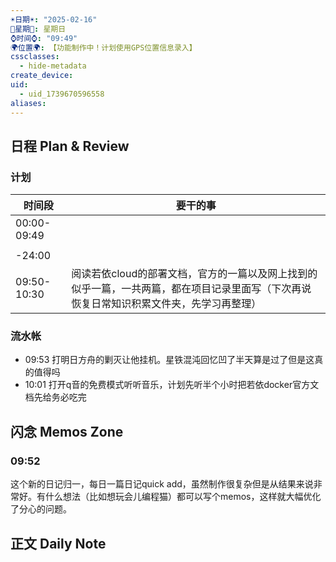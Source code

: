 ```yaml
---
☀️日期☀️: "2025-02-16"
📆星期📆: 星期日
⌚️时间⌚️: "09:49"
🌍位置🌍: 【功能制作中！计划使用GPS位置信息录入】
cssclasses:
  - hide-metadata
create_device: 
uid:
  - uid_1739670596558
aliases:
---
```

 

## 日程 Plan & Review

### 计划

| 时间段 | 要干的事 |
| ---- | ---- |
| 00:00-09:49 |  |
|  |  |
| -24:00 |  |
| 09:50- 10:30 | 阅读若依cloud的部署文档，官方的一篇以及网上找到的似乎一篇，一共两篇，都在项目记录里面写（下次再说恢复日常知识积累文件夹，先学习再整理） |
### 流水帐
- 09:53 打明日方舟的剿灭让他挂机。星铁混沌回忆凹了半天算是过了但是这真的值得吗
- 10:01 打开q音的免费模式听听音乐，计划先听半个小时把若依docker官方文档先给务必吃完


## 闪念 Memos Zone
### 09:52 
 
 这个新的日记归一，每日一篇日记quick add，虽然制作很复杂但是从结果来说非常好。有什么想法（比如想玩会儿编程猫）都可以写个memos，这样就大幅优化了分心的问题。
## 正文 Daily Note

